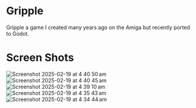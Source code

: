 # Gripple

Gripple a game I created many years ago on the Amiga but recently ported to Godot.

# Screen Shots

![Screenshot 2025-02-19 at 4 40 50 am](https://github.com/user-attachments/assets/241f1028-c740-4fe6-86cc-ba152b59e1ad)<br>
![Screenshot 2025-02-19 at 4 40 45 am](https://github.com/user-attachments/assets/55dc6c88-11f2-48f5-8dc0-e7a0b7d2d9c9)<br>
![Screenshot 2025-02-19 at 4 39 10 am](https://github.com/user-attachments/assets/047cdd17-0756-48d0-99a8-e02dd8ff5cdc)<br>
![Screenshot 2025-02-19 at 4 35 43 am](https://github.com/user-attachments/assets/57ce1015-d3b7-4c5b-8681-99d53f1f40b0)<br>
![Screenshot 2025-02-19 at 4 34 44 am](https://github.com/user-attachments/assets/284d17b4-1340-44e1-a30c-950fdc95503e)<br>
